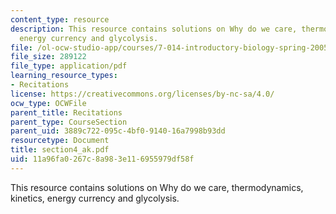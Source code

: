 ```yaml
---
content_type: resource
description: This resource contains solutions on Why do we care, thermodynamics, kinetics,
  energy currency and glycolysis.
file: /ol-ocw-studio-app/courses/7-014-introductory-biology-spring-2005/11a96fa0267c8a983e116955979df58f_section4_ak.pdf
file_size: 289122
file_type: application/pdf
learning_resource_types:
- Recitations
license: https://creativecommons.org/licenses/by-nc-sa/4.0/
ocw_type: OCWFile
parent_title: Recitations
parent_type: CourseSection
parent_uid: 3889c722-095c-4bf0-9140-16a7998b93dd
resourcetype: Document
title: section4_ak.pdf
uid: 11a96fa0-267c-8a98-3e11-6955979df58f
---
```

This resource contains solutions on Why do we care, thermodynamics, kinetics, energy currency and glycolysis.